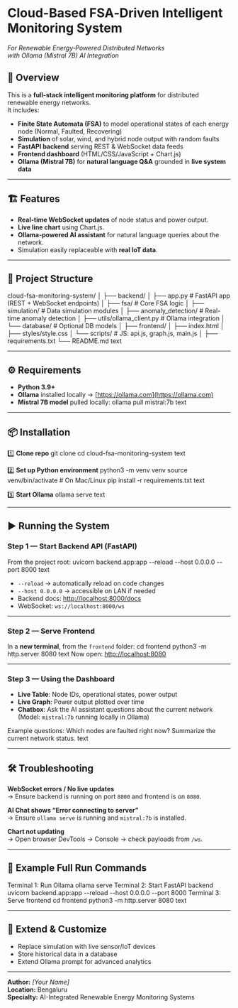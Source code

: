 # Cloud-Based FSA‑Driven Intelligent Monitoring System  
_For Renewable Energy‑Powered Distributed Networks_  
_with Ollama (Mistral 7B) AI Integration_

## 📌 Overview
This is a **full-stack intelligent monitoring platform** for distributed renewable energy networks.  
It includes:

- **Finite State Automata (FSA)** to model operational states of each energy node (Normal, Faulted, Recovering)
- **Simulation** of solar, wind, and hybrid node output with random faults
- **FastAPI backend** serving REST & WebSocket data feeds
- **Frontend dashboard** (HTML/CSS/JavaScript + Chart.js)
- **Ollama (Mistral 7B)** for **natural language Q&A** grounded in **live system data**

---

## 🏗 Features
- **Real-time WebSocket updates** of node status and power output.
- **Live line chart** using Chart.js.
- **Ollama-powered AI assistant** for natural language queries about the network.
- Simulation easily replaceable with **real IoT data**.

---

## 📂 Project Structure
cloud-fsa-monitoring-system/
│
├── backend/
│ ├── app.py # FastAPI app (REST + WebSocket endpoints)
│ ├── fsa/ # Core FSA logic
│ ├── simulation/ # Data simulation modules
│ ├── anomaly_detection/ # Real-time anomaly detection
│ ├── utils/ollama_client.py # Ollama integration
│ └── database/ # Optional DB models
│
├── frontend/
│ ├── index.html
│ ├── styles/style.css
│ └── scripts/ # JS: api.js, graph.js, main.js
│
├── requirements.txt
└── README.md
text

---

## ⚙️ Requirements
- **Python 3.9+**
- **Ollama** installed locally → [https://ollama.com](https://ollama.com)
- **Mistral 7B model** pulled locally:
ollama pull mistral:7b
text

---

## 📦 Installation

1️⃣ **Clone repo**
git clone <your-repo-url>
cd cloud-fsa-monitoring-system
text

2️⃣ **Set up Python environment**
python3 -m venv venv
source venv/bin/activate # On Mac/Linux
pip install -r requirements.txt
text

3️⃣ **Start Ollama**
ollama serve
text

---

## ▶️ Running the System

### **Step 1 — Start Backend API (FastAPI)**
From the project root:
uvicorn backend.app:app --reload --host 0.0.0.0 --port 8000
text
- `--reload` → automatically reload on code changes
- `--host 0.0.0.0` → accessible on LAN if needed
- Backend docs: [http://localhost:8000/docs](http://localhost:8000/docs)
- WebSocket: `ws://localhost:8000/ws`

---

### **Step 2 — Serve Frontend**
In a **new terminal**, from the `frontend` folder:
cd frontend
python3 -m http.server 8080
text
Now open: [http://localhost:8080](http://localhost:8080)

---

### **Step 3 — Using the Dashboard**
- **Live Table**: Node IDs, operational states, power output
- **Live Graph**: Power output plotted over time
- **Chatbox**: Ask the AI assistant questions about the current network  
  (Model: `mistral:7b` running locally in Ollama)

Example questions:
Which nodes are faulted right now?
Summarize the current network status.
text

---

## 🛠 Troubleshooting
**WebSocket errors / No live updates**  
→ Ensure backend is running on port `8000` and frontend is on `8080`.

**AI Chat shows “Error connecting to server”**  
→ Ensure `ollama serve` is running and `mistral:7b` is installed.

**Chart not updating**  
→ Open browser DevTools → Console → check payloads from `/ws`.

---

## 💬 Example Full Run Commands

Terminal 1: Run Ollama
ollama serve
Terminal 2: Start FastAPI backend
uvicorn backend.app:app --reload --host 0.0.0.0 --port 8000
Terminal 3: Serve frontend
cd frontend
python3 -m http.server 8080
text

---

## 🚀 Extend & Customize
- Replace simulation with live sensor/IoT devices
- Store historical data in a database
- Extend Ollama prompt for advanced analytics

---

**Author:** _[Your Name]_  
**Location:** Bengaluru  
**Specialty:** AI-Integrated Renewable Energy Monitoring Systems
